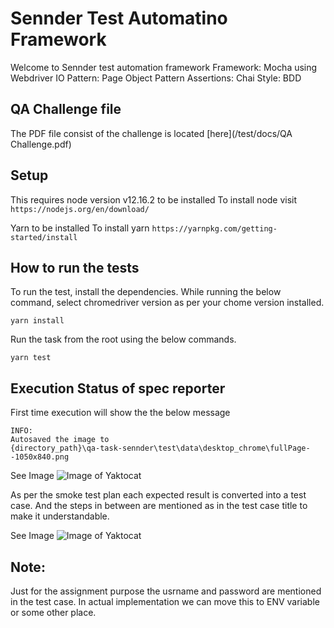 #  Sennder Test Automatino Framework
Welcome to Sennder test automation framework
Framework: Mocha using Webdriver IO
Pattern: Page Object Pattern
Assertions: Chai
Style: BDD

## QA Challenge file
The PDF file consist of the challenge is located [here](/test/docs/QA Challenge.pdf)

## Setup
This requires node version v12.16.2 to be installed 
To install node visit
```https://nodejs.org/en/download/```

Yarn to be installed
To install yarn
```https://yarnpkg.com/getting-started/install```

## How to run the tests

To run the test, install the dependencies.
While running the below command, select chromedriver version as per your chome version installed.

```
yarn install

```
Run the task from the root using the below commands.

```
yarn test

```

## Execution Status of spec reporter

First time execution will show the the below message
```
INFO:
Autosaved the image to
{directory_path}\qa-task-sennder\test\data\desktop_chrome\fullPage--1050x840.png
```
See Image
![Image of Yaktocat](test\docs\image_autosave.jpg)

As per the smoke test plan each expected result is converted into a test case.
And the steps in between are mentioned as in the test case title to make it understandable.

See Image
![Image of Yaktocat](test\docs\spec_reporter_results.jpg)

## Note:
Just for the assignment purpose the usrname and password are mentioned in the test case.
In actual implementation we can move this to ENV variable or some other place.